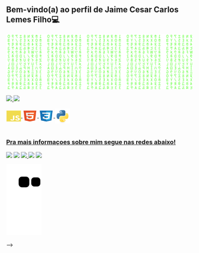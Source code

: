 ## Bem-vindo(a) ao perfil de Jaime Cesar Carlos Lemes Filho💻
   ![MatrixSVG](.github/workflows/matrix.svg)


 <div>
  <a href="https://github.com/JaimeCCL">
  <img height="180em" src="https://github-readme-stats.vercel.app/api?username=JaimeCCLF&show_icons=true&theme=merko&include_all_commits=true&count_private=true"/>
  <img height="180em" src="https://github-readme-stats.vercel.app/api/top-langs/?username=JaimeCCLF&layout=compact&langs_count=6&theme=ocean_dark"/>
     
<div style="display: inline_block"><br>
  <img align="center" alt="Js" height="30" width="40" src="https://raw.githubusercontent.com/devicons/devicon/master/icons/javascript/javascript-plain.svg">
  <img align="center" alt="HTML" height="30" width="40" src="https://raw.githubusercontent.com/devicons/devicon/master/icons/html5/html5-original.svg">
  <img align="center" alt="CSS" height="30" width="40" src="https://raw.githubusercontent.com/devicons/devicon/master/icons/css3/css3-original.svg">
  <img align="center" alt="Pyyhon" height="40" width="40" src="https://raw.githubusercontent.com/devicons/devicon/master/icons/python/python-original.svg">
 </div>
    
 
 <br>
 
  ### Pra mais informaçoes sobre mim segue nas redes abaixo!
 
<div> 
  <a href="https://www.youtube.com/channel/UCcDA0R-o98APLmkNLheVYsw/playlists" target="_blank"><img src="https://img.shields.io/badge/YouTube-FF0000?style=for-the-badge&logo=youtube&logoColor=white" target="_blank"></a>
  <a href="https://www.instagram.com/jaime_cosplayer" target="_blank"><img src="https://img.shields.io/badge/-Instagram-%23E4405F?style=for-the-badge&logo=instagram&logoColor=white" target="_blank"></a>
 <a href="https://discord.gg/65wUsu3R" target="_blank"><img src="https://img.shields.io/badge/Discord-7289DA?style=for-the-badge&logo=discord&logoColor=white" target="_blank">
 </a> 
  <a href = "mailto:jcclf1996@gmail.com"><img src="https://img.shields.io/badge/-Gmail-%23333?style=for-the-badge&logo=gmail&logoColor=white" target="_blank"></a>
  <a href="https://www.linkedin.com/in/jaime-cesar-carlos-lemes-filho-6448a8233" target="_blank"><img src="https://img.shields.io/badge/-LinkedIn-%230077B5?style=for-the-badge&logo=linkedin&logoColor=white" target="_blank"></a> 
 

  ![Snake animation](https://github.com/JaimeCCLF/JaimeCCLF/blob/output/github-contribution-grid-snake.svg)
  
</div>
-->
